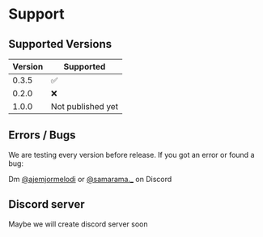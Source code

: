 # Support

## Supported Versions


| Version | Supported          |
| ------- | ------------------ |
| 0.3.5   | :white_check_mark: |
| 0.2.0   | :x:                |
| 1.0.0   | Not published yet  |


## Errors / Bugs

We are testing every version before release. If you got an error or found a bug:

Dm [@ajemjormelodi](https://discord.com/users/710110211809214504) or [@samarama._](https://discord.com/users/748077813763932170) on Discord


## Discord server

Maybe we will create discord server soon
